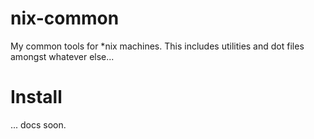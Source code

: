 nix-common
==========

My common tools for &#42;nix machines. This includes utilities and dot files amongst whatever else...

# Install
... docs soon.
